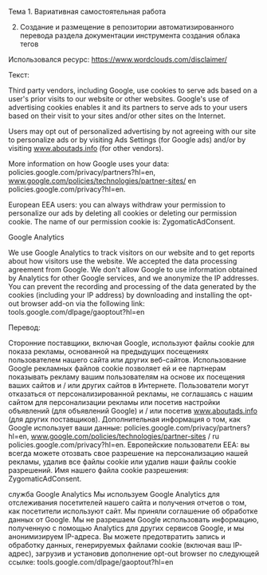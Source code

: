 Тема 1. Вариативная самостоятельная работа

2. Создание и размещение в репозитории автоматизированного перевода раздела документации инструмента создания облака тегов


Использовался ресурс: https://www.wordclouds.com/disclaimer/

Текст:


Third party vendors, including Google, use cookies to serve ads based on a user's prior visits to our website or other websites.
Google's use of advertising cookies enables it and its partners to serve ads to your users based on their visit to your sites and/or
other sites on the Internet.

Users may opt out of personalized advertising by not agreeing with our site to personalize ads or by visiting Ads Settings 
(for Google ads) and/or by visiting www.aboutads.info (for other vendors).

More information on how Google uses your data: 
policies.google.com/privacy/partners?hl=en, www.google.com/policies/technologies/partner-sites/ en policies.google.com/privacy?hl=en.

European EEA users: you can always withdraw your permission to personalize our ads by deleting all cookies or deleting our permission
cookie. The name of our permission cookie is: ZygomaticAdConsent.

Google Analytics

We use Google Analytics to track visitors on our website and to get reports about how visitors use the website. 
We accepted the data processing agreement from Google. We don't allow Google to use information obtained by Analytics for other Google 
services, and we anonymize the IP addresses. You can prevent the recording and processing of the data generated by the cookies 
(including your IP address) by downloading and installing the opt-out browser add-on via the following link:
tools.google.com/dlpage/gaoptout?hl=en


Перевод:

Сторонние поставщики, включая Google, используют файлы cookie для показа рекламы, основанной на предыдущих посещениях пользователем 
нашего сайта или других веб-сайтов.
Использование Google рекламных файлов cookie позволяет ей и ее партнерам показывать рекламу вашим пользователям на основе 
их посещения ваших сайтов и / или других сайтов в Интернете.
Пользователи могут отказаться от персонализированной рекламы, не соглашаясь с нашим сайтом для персонализации рекламы или 
посетив настройки объявлений (для объявлений Google) и / или посетив www.aboutads.info (для других поставщиков).
Дополнительная информация о том, как Google использует ваши данные: 
policies.google.com/privacy/partners?hl=en, www.google.com/policies/technologies/partner-sites / ru policies.google.com/privacy?hl=en.
Европейские пользователи EEA: вы всегда можете отозвать свое разрешение на персонализацию нашей рекламы, удалив все файлы cookie 
или удалив наши файлы cookie разрешений. Имя нашего файла cookie разрешения: ZygomaticAdConsent.

служба Google Analytics
Мы используем Google Analytics для отслеживания посетителей нашего сайта и получения отчетов о том, как посетители используют сайт. 
Мы приняли соглашение об обработке данных от Google. Мы не разрешаем Google использовать информацию, полученную с помощью Analytics
для других сервисов Google, и мы анонимизируем IP-адреса. Вы можете предотвратить запись и обработку данных, генерируемых файлами 
cookie (включая ваш IP-адрес), загрузив и установив дополнение opt-out browser по следующей ссылке: 
tools.google.com/dlpage/gaoptout?hl=en
